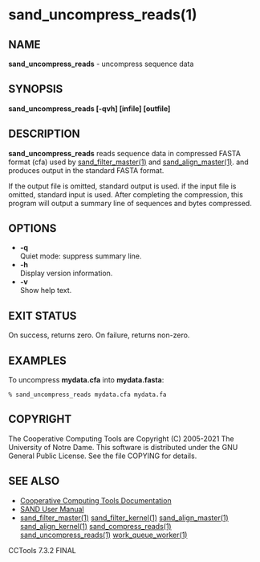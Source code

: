 






















# sand_uncompress_reads(1)

## NAME
**sand_uncompress_reads** - uncompress sequence data

## SYNOPSIS
**sand_uncompress_reads [-qvh] [infile] [outfile]**

## DESCRIPTION

**sand_uncompress_reads** reads sequence data in compressed FASTA format (cfa) used by [sand_filter_master(1)](sand_filter_master.md) and [sand_align_master(1)](sand_align_master.md).
and produces output in the standard FASTA format.

If the output file is omitted, standard output is used.
if the input file is omitted, standard input is used.
After completing the compression, this program will output a summary
line of sequences and bytes compressed.

## OPTIONS


- **-q**<br />Quiet mode: suppress summary line.
- **-h**<br />Display version information.
- **-v**<br />Show help text.


## EXIT STATUS
On success, returns zero.  On failure, returns non-zero.

## EXAMPLES

To uncompress **mydata.cfa** into **mydata.fasta**:

```
% sand_uncompress_reads mydata.cfa mydata.fa
```

## COPYRIGHT

The Cooperative Computing Tools are Copyright (C) 2005-2021 The University of Notre Dame.  This software is distributed under the GNU General Public License.  See the file COPYING for details.

## SEE ALSO


- [Cooperative Computing Tools Documentation]("../index.html")
- [SAND User Manual]("../sand.html")
- [sand_filter_master(1)](sand_filter_master.md)  [sand_filter_kernel(1)](sand_filter_kernel.md)  [sand_align_master(1)](sand_align_master.md)  [sand_align_kernel(1)](sand_align_kernel.md)  [sand_compress_reads(1)](sand_compress_reads.md)  [sand_uncompress_reads(1)](sand_uncompress_reads.md)  [work_queue_worker(1)](work_queue_worker.md)


CCTools 7.3.2 FINAL
